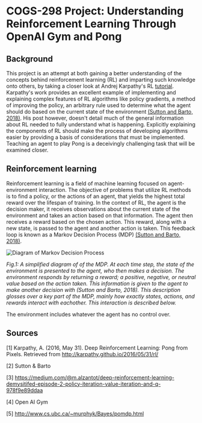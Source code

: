 # COGS-298 Project: Understanding Reinforcement Learning Through OpenAI Gym and Pong
## Background
This project is an attempt at both gaining a better understanding of the concepts behind reinforcement learning (RL) and imparting such knowledge onto others, by taking a closer look at Andrej Karpathy's RL [tutorial](#sources). Karpathy's work provides an excellent example of implementing and explaining complex features of RL algorithms like policy gradients, a method of improving the policy, an arbitrary rule used to determine what the agent should do based on the current state of the environment [(Sutton and Barto, 2018)](#sources). His post however, doesn't detail much of the general information about RL needed to fully understand what is happening. Explicitly explaining the components of RL should make the process of developing algorithms easier by providing a basis of considerations that must be implemented. Teaching an agent to play Pong is a deceivingly challenging task that will be examined closer.

## Reinforcement learning
Reinforcement learning is a field of machine learning focused on agent-environment interaction. The objective of problems that utilize RL methods is to find a policy, or the actions of an agent, that yields the highest total reward over the lifespan of training. In the context of RL, the agent is the decision maker, it receives observations about the current state of the environment and takes an action based on that information. The agent then receives a reward based on the chosen action. This reward, along with a new state, is passed to the agent and another action is taken. This feedback loop is known as a Markov Decision Process (MDP) [(Sutton and Barto, 2018)](#sources).

![Diagram of Markov Decision Process](figures/mdp.png#center)

*Fig.1: A simplified diagram of of the MDP. At each time step, the state of the environment is presented to the agent, who then makes a decision. The environment responds by returning a reward; a positive, negative, or neutral value based on the action taken. This information is given to the agent to make another decision with (Sutton and Barto, 2018). This description glosses over a key part of the MDP, mainly how exactly states, actions, and rewards interact with eachother. This interaction is described below.*




The environment includes whatever the agent has no control over. 








## Sources
[1] Karpathy, A. (2016, May 31). Deep Reinforcement Learning: Pong from Pixels. Retrieved from http://karpathy.github.io/2016/05/31/rl/

[2] Sutton & Barto

[3] https://medium.com/@m.alzantot/deep-reinforcement-learning-demysitifed-episode-2-policy-iteration-value-iteration-and-q-978f9e89ddaa

[4] Open AI Gym

[5] http://www.cs.ubc.ca/~murphyk/Bayes/pomdp.html
